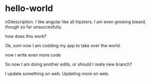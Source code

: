 # hello-world
n0description.
I like angular like all hipsters. 
I am even growing bieard, though so far unsuccesfully.

how does this work?

Ok, som now I am codding my app to take over the world.

now i write even more code


So now I am doing another edits, or should I reate new branch?

I update something on web.
Updating more on web.
